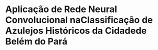 # Aplicação de Rede Neural Convolucional naClassificação de Azulejos Históricos da Cidadede Belém do Pará
